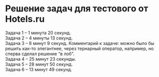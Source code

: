 # Решение задач для тестового от Hotels.ru

Задача 1 – 1 минута 20 секунд. </br>
Задача 2 – 4 минуты 13 секунд. </br>
Задача 3 – 8 минут 9 секунд. Комментарий к задаче: можно было бы решить как-то элегантнее, через тернарный оператор, например, но сперва сделал решение “в лоб”. </br>
Задача 4 – 25 минут 23 секунды. </br>
Задача 5 – 28 минут 50 секунд. </br>
Задача 6 – 13 минут 49 секунд. </br>
